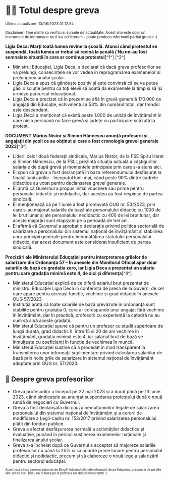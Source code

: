 # 👩‍🏫 Totul despre greva
<sub>Ultima actualizare: 13/06/2023 01:12:54</sub>

<sub>Disclaimer: Tine minte sa verifici si sursele de actualitate. Acest site este doar un instrument de indrumare: nu il lua ad litteram - poate produce informatii partial gresite :)</sub>

**Ligia Deca: Marți toată lumea revine la școală. Atunci când protestul se suspendă, toată lumea ar trebui să revină la școală / Nu ne-au fost semnalate situații în care ar continua protestul**[^1^] [^2^]

- Ministrul Educației, Ligia Deca, a declarat că dacă greva profesorilor se va prelungi, consecințele se vor vedea în reprogramarea examenelor și prelungirea anului școlar.
- Ligia Deca a spus că gândește pozitiv și este convinsă că se va putea găsi o soluție pentru ca toți elevii să poată da examenele la timp și să își urmeze parcursul educațional.
- Ligia Deca a precizat că în prezent se află în grevă generală 170.000 de angajați din Educație, echivalentul a 53% din numărul total, dar trendul este descendent.
- Ligia Deca a menționat că există peste 1.000 de unități de învățământ în care nicio persoană nu face grevă și județe cu participare scăzută la protest.

**DOCUMENT Marius Nistor și Simion Hăncescu anunță profesorii și angajații din școli ce au obținut și care a fost cronologia grevei generale 2023**[^3^]

- Liderii celor două federații sindicale, Marius Nistor, de la FSE Spiru Haret și Simion Hăncescu, de la FSLI, prezintă situația actuală a câștigurilor salariale de după grevă și momentele principale prin care s-a ajuns aici.
- Ei spun că greva a fost declanșată în baza referendumului desfășurat la finalul lunii aprilie – începutul lunii mai, când peste 90% dintre cadrele didactice au votat pentru declanșarea grevei generale.
- Ei arată că Guvernul a propus inițial vouchere sau prime pentru personalul didactic și nedidactic, dar acestea au fost respinse de partea sindicală.
- Ei menționează că pe 1 iunie a fost promovată OUG nr. 53/2023, prin care s-au majorat salariile de bază ale personalului didactic cu 1000 de lei brut lunar și ale personalului nedidactic cu 400 de lei brut lunar, dar aceste majorări sunt etapizate pe o perioadă de trei ani.
- Ei afirmă că Guvernul a aprobat o declarație privind politica sectorială de salarizare a personalului din sistemul național de învățământ și stabilirea unor principii generale pentru îmbunătățirea statutului personalului didactic, dar acest document este considerat insuficient de partea sindicală.

**Precizări ale Ministerului Educației pentru interpretarea grilelor de salarizare din Ordonanța 57 – În anexele din Monitorul Oficial apar doar salariile de bază cu gradația zero, iar Ligia Deca a prezentat un salariu pentru care gradația minimă este 4, de aici și diferența**[^4^]

- Ministerul Educației explică de ce diferă salariul brut prezentat de ministrul Educației Ligia Deca în conferința de presă de la Guvern, de cel care apare pentru aceeași funcție, vechime și grad didactic în anexele OUG 57/2023.
- Instituția arată că toate salariile de bază prevăzute în ordonanță sunt stabilite pentru gradația 0, care ar corespunde unui angajat fără vechime în învățământ, dar în practică, profesorii cu experiență la catedră nu au cum să aibă aceste gradații.
- Ministerul Educației spune că pentru un profesor cu studii superioare de lungă durată, grad didactic II, între 15 și 20 de ani vechime în învățământ, gradația minimă este 4, iar salariul brut de bază se înmulțește cu coeficienți în funcție de vechimea în muncă.
- Ministerul Educației susține că a procedat în mod transparent la transmiterea unor informații suplimentare privind calcularea salariilor de bază prin noile grile de salarizare în sistemul național de învățământ adoptate prin OUG nr. 57/2023.

## 🏫 Despre greva profesorilor

- Greva profesorilor a început pe 22 mai 2023 și a durat până pe 13 iunie 2023, când sindicatele au anunțat suspendarea protestului după o nouă rundă de negocieri cu Guvernul.
- Greva a fost declanșată din cauza nemulțumirilor legate de salarizarea personalului din sistemul național de învățământ și a cererii de modificare a Legii-cadru nr. 153/2017 privind salarizarea personalului plătit din fonduri publice.
- Greva a afectat desfășurarea normală a activităților didactice și evaluative, punând în pericol susținerea examenelor naționale și finalizarea anului școlar.
- Greva s-a încheiat după ce Guvernul a acceptat să majoreze salariile profesorilor cu până la 25% și să acorde prime lunare pentru personalul didactic și nedidactic, precum și să elaboreze o nouă lege a salarizării pentru sectorul educației.


<sub><sub>Acest text a fost generat automat de BingAI folosind ultimele informatii de pe Edupedu, precum si de pe alte site-uri de stiri. Deci, nu te baza pe el pentru a lua decizii importante :)</sub></sub>